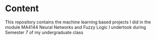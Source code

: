 # Content

This repository contains the machine learning based projects I did in the module MA4144 Neural Networks and Fuzzy Logic I undertook during Semester 7 of my undergraduate class

